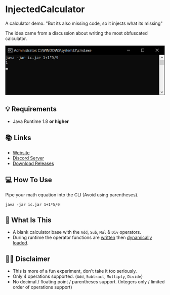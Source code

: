 # InjectedCalculator
A calculator demo. "But its also missing code, so it injects what its missing"

The idea came from a discussion about writing the most obfuscated calculator.

![A screenshot of IC](.github/screenshot.png "Screenshot")

## 💡 Requirements
+ Java Runtime 1.8 **or higher**

## 📚 Links
* [Website](https://konloch.com/InjectedCalculator/)
* [Discord Server](https://discord.gg/aexsYpfMEf)
* [Download Releases](https://github.com/Konloch/InjectedCalculator/releases)

## 💻 How To Use
Pipe your math equation into the CLI (Avoid using parentheses).

```
java -jar ic.jar 1+1*5/9
```

## 👨‍ What Is This
+ A blank calculator base with the `Add`, `Sub`, `Mul` & `Div` operators.
+ During runtime the operator functions are [written](https://github.com/Konloch/InjectedCalculator/blob/main/src/main/java/com/konloch/ic/calculator/builder/CalculatorBuilder.java#L19) then [dynamically loaded](https://github.com/Konloch/InjectedCalculator/blob/main/src/main/java/com/konloch/ic/calculator/builder/CalculatorBuilder.java#L82).

## 👨‍💻 Disclaimer
+ This is more of a fun experiment, don't take it too seriously.
+ Only 4 operations supported. (`Add`, `Subtract`, `Multiply`, `Divide`)
+ No decimal / floating point / parentheses support. (Integers only / limited order of operations support)

